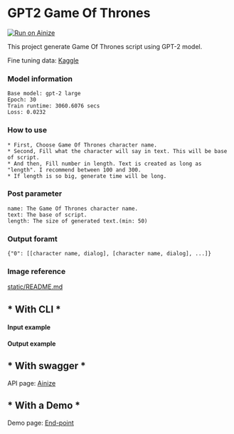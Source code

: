 # GPT2 Game Of Thrones

[![Run on Ainize](https://ainize.ai/images/run_on_ainize_button.svg)](https://ainize.web.app/redirect?git_repo=https://github.com/fpem123/GPT2-GameOfThrones)

This project generate Game Of Thrones script using GPT-2 model.

Fine tuning data: [Kaggle](https://www.kaggle.com/albenft/game-of-thrones-script-all-seasons)

### Model information

    Base model: gpt-2 large
    Epoch: 30
    Train runtime: 3060.6076 secs
    Loss: 0.0232

### How to use

    * First, Choose Game Of Thrones character name.
    * Second, Fill what the character will say in text. This will be base of script.
    * And then, Fill number in length. Text is created as long as "length". I recommend between 100 and 300.
    * If length is so big, generate time will be long.

### Post parameter

    name: The Game Of Thrones character name.
    text: The base of script.
    length: The size of generated text.(min: 50)

### Output foramt

    {"0": [[character name, dialog], [character name, dialog], ...]}


### Image reference

[static/README.md]()

## * With CLI *

#### Input example

    

#### Output example




## * With swagger *

API page: [Ainize](https://ainize.ai/fpem123/GPT2-GameOfThrones?branch=master)

## * With a Demo *

Demo page: [End-point](https://master-gpt2-game-of-thrones-fpem123.endpoint.ainize.ai/)